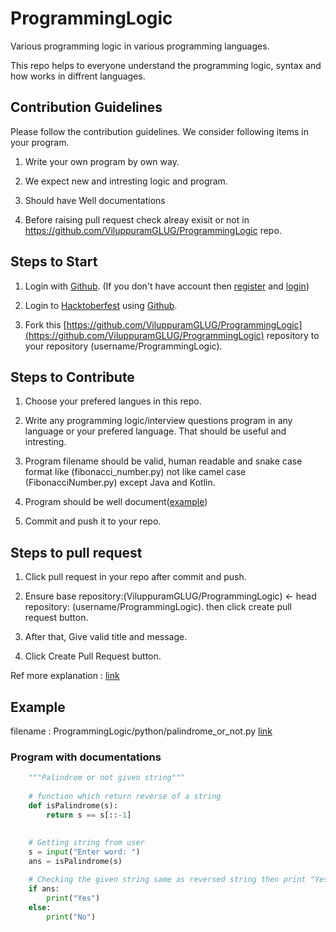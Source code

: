 # ProgrammingLogic

Various programming logic in various programming languages.

This repo helps to everyone understand the programming logic, syntax and how works in diffrent languages.

## Contribution Guidelines

 Please follow the contribution guidelines. We consider following items in your program.

 1. Write your own program by own way.

 2. We expect new and intresting logic and program.

 3. Should have Well documentations

 4. Before raising pull request check alreay exisit or not in https://github.com/ViluppuramGLUG/ProgrammingLogic repo.
    
    
## Steps to Start 

 1. Login with [Github](https://github.com/login). (If you don't have account then [register](https://github.com/join) and [login](https://github.com/login))

 2. Login to [Hacktoberfest](https://hacktoberfest.digitalocean.com) using [Github](https://github.com).

 3. Fork this [https://github.com/ViluppuramGLUG/ProgrammingLogic](https://github.com/ViluppuramGLUG/ProgrammingLogic) repository to your repository (username/ProgrammingLogic).
    
    
## Steps to Contribute

 1. Choose your prefered langues in this repo.

 2. Write any programming logic/interview questions program in any language or your prefered language. That should be useful and intresting. 

 3. Program filename should be valid, human readable and snake case format like (fibonacci_number.py) not like camel case (FibonacciNumber.py) except Java and Kotlin.

 4. Program should be well document([example](#program-with-documentations))

 5. Commit and push it to your repo.
    
## Steps to pull request

 1. Click pull request in your repo after commit and push.

 2. Ensure base repository:(ViluppuramGLUG/ProgrammingLogic) <- head repository: (username/ProgrammingLogic). then click create pull request button.

 3. After that, Give valid title and message.

 4. Click Create Pull Request button.


 Ref more explanation : [link](https://docs.github.com/en/free-pro-team@latest/github/collaborating-with-issues-and-pull-requests/creating-a-pull-request)
    
    
## Example
 filename : ProgrammingLogic/python/palindrome_or_not.py [link](/python/palindrome_or_not.py)

### Program with documentations

``` python
    """Palindrom or not given string"""
    
    # function which return reverse of a string
    def isPalindrome(s):
        return s == s[::-1]
 
 
    # Getting string from user
    s = input("Enter word: ")
    ans = isPalindrome(s)

    # Checking the given string same as reversed string then print "Yes". otherwise print "No"
    if ans:
        print("Yes")
    else:
        print("No")
```
